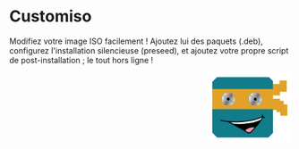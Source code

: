 # Customiso
Modifiez votre image ISO facilement ! Ajoutez lui des paquets (.deb), configurez l'installation silencieuse (preseed), et ajoutez votre propre script de post-installation ; le tout hors ligne !

<img src="src/assets/img/logo_customiso.png"  width="30%" align="right">

